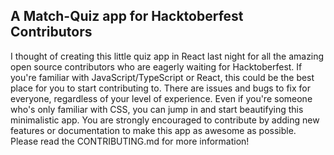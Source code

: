 ## A Match-Quiz app for Hacktoberfest Contributors

I thought of creating this little quiz app in React last night for all the amazing open source contributors who are eagerly waiting for Hacktoberfest. If you're familiar with JavaScript/TypeScript or React, this could be the best place for you to start contributing to. There are issues and bugs to fix for everyone, regardless of your level of experience. Even if you're someone who's only familiar with CSS, you can jump in and start beautifying this minimalistic app. You are strongly encouraged to contribute by adding new features or documentation to make this app as awesome as possible. Please read the CONTRIBUTING.md for more information! 